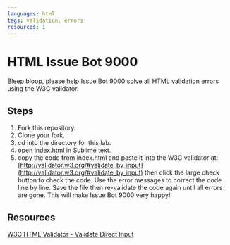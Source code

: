 ```yaml
---
languages: html
tags: validation, errors
resources: 1
---
```


# HTML Issue Bot 9000

Bleep bloop, please help Issue Bot 9000 solve all HTML validation errors using the W3C validator.

## Steps

1. Fork this repository.
2. Clone your fork.
3. cd into the directory for this lab.
4. open index.html in Sublime text.
5. copy the code from index.html and paste it into the W3C validator at: [http://validator.w3.org/#validate_by_input](http://validator.w3.org/#validate_by_input) then click the large check button to check the code. Use the error messages to correct the code line by line. Save the file then re-validate the code again until all errors are gone. This will make Issue Bot 9000 very happy!

## Resources

[W3C HTML Validator - Validate Direct Input](http://validator.w3.org/#validate_by_input)
